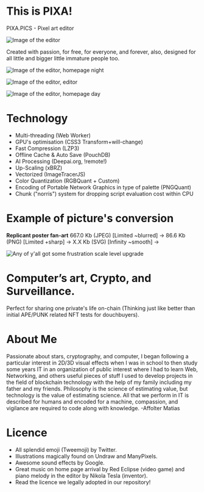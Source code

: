 # This is PIXA!

PIXA.PICS - Pixel art editor

![Image of the editor](https://github.com/pixa-pics/pixa-pics.github.io/blob/main/src/images/markechicks.jpeg)

Created with passion, for free, for everyone, and forever, also, designed for all little and bigger little immature people too.

![Image of the editor, homepage night](https://github.com/pixa-pics/pixa-pics.github.io/blob/main/doc/screenshots/ScreenshotHomeTwo.png)

![Image of the editor, editor](https://github.com/pixa-pics/pixa-pics.github.io/blob/main/doc/screenshots/ScreenshotEditor.png)

![Image of the editor, homepage day](https://github.com/pixa-pics/pixa-pics.github.io/blob/main/doc/screenshots/ScreenshotHomeOne.png)

# Technology

 * Multi-threading (Web Worker)
 * GPU's optimisation (CSS3 Transform+will-change)
 * Fast Compression (LZP3)
 * Offline Cache & Auto Save (PouchDB)
 * AI Processing (Deepai.org, !remote!)
 * Up-Scaling (xBRZ)
 * Vectorized (ImageTracerJS)
 * Color Quantization (RGBQuant + Custom)
 * Encoding of Portable Network Graphics in type of palette (PNGQuant)
 * Chunk ("norris") system for dropping script evaluation cost within CPU

# Example of picture's conversion

**Replicant poster fan-art** 667.0 Kb (JPEG) [Limited ~blurred] -> 86.6 Kb (PNG) [Limited +sharp] -> X.X Kb (SVG) [Infinity ~smooth] -> 

![Any of y'all got some frustration scale level upgrade](https://github.com/pixa-pics/pixa-pics.github.io/blob/main/src/images/Markethinkingogogo.jpeg)

# Computer’s art, Crypto, and Surveillance.

Perfect for sharing one private's life on-chain (Thinking just like better than initial APE/PUNK related NFT tests for douchbuyers).

# About Me

Passionate about stars, cryptography, and computer, I began following a particular interest in 2D/3D visual effects when I was in school to then study some years IT in an organization of public interest where I had to learn Web, Networking, and others useful pieces of stuff I used to develop projects in the field of blockchain technology with the help of my family including my father and my friends.
Philosophy is the science of estimating value, but technology is the value of estimating science. All that we perform in IT is described for humans and encoded for a machine, compassion, and vigilance are required to code along with knowledge.
-Affolter Matias

# Licence

 * All splendid emoji (Tweemoji) by Twitter.
 * Illustrations magically found on Undraw and ManyPixels.
 * Awesome sound effects by Google.
 * Great music on home page arrival by Red Eclipse (video game) and piano melody in the editor by Nikola Tesla (inventor).
 * Read the licence we legally adopted in our repository!